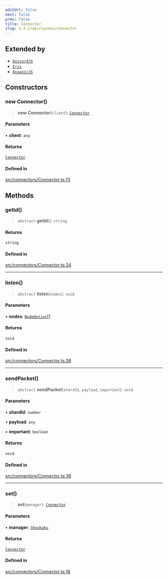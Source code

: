 ```yaml
---
editUrl: false
next: false
prev: false
title: Connector
slug: 3.4.2/apiclasses/connector
---
```


## Extended by

* [`DiscordJS`](/3.4.2/api/namespaces/connectors/classes/discordjs/)
* [`Eris`](/3.4.2/api/namespaces/connectors/classes/eris/)
* [`OceanicJS`](/3.4.2/api/namespaces/connectors/classes/oceanicjs/)

## Constructors

### new Connector()

> **new Connector**(`client`): [`Connector`](/3.4.2/api/classes/connector/)

#### Parameters

• **client**: `any`

#### Returns

[`Connector`](/3.4.2/api/classes/connector/)

#### Defined in

[src/connectors/Connector.ts:13](https://github.com/shipgirlproject/shoukaku/blob/e7d94081cabbda7327dc04e467a45fcda49c24f2/src/connectors/Connector.ts#L13)

## Methods

### getId()

> `abstract` **getId**(): `string`

#### Returns

`string`

#### Defined in

[src/connectors/Connector.ts:34](https://github.com/shipgirlproject/shoukaku/blob/e7d94081cabbda7327dc04e467a45fcda49c24f2/src/connectors/Connector.ts#L34)

***

### listen()

> `abstract` **listen**(`nodes`): `void`

#### Parameters

• **nodes**: [`NodeOption`](/3.4.2/api/interfaces/nodeoption/)\[]

#### Returns

`void`

#### Defined in

[src/connectors/Connector.ts:38](https://github.com/shipgirlproject/shoukaku/blob/e7d94081cabbda7327dc04e467a45fcda49c24f2/src/connectors/Connector.ts#L38)

***

### sendPacket()

> `abstract` **sendPacket**(`shardId`, `payload`, `important`): `void`

#### Parameters

• **shardId**: `number`

• **payload**: `any`

• **important**: `boolean`

#### Returns

`void`

#### Defined in

[src/connectors/Connector.ts:36](https://github.com/shipgirlproject/shoukaku/blob/e7d94081cabbda7327dc04e467a45fcda49c24f2/src/connectors/Connector.ts#L36)

***

### set()

> **set**(`manager`): [`Connector`](/3.4.2/api/classes/connector/)

#### Parameters

• **manager**: [`Shoukaku`](/3.4.2/api/classes/shoukaku/)

#### Returns

[`Connector`](/3.4.2/api/classes/connector/)

#### Defined in

[src/connectors/Connector.ts:18](https://github.com/shipgirlproject/shoukaku/blob/e7d94081cabbda7327dc04e467a45fcda49c24f2/src/connectors/Connector.ts#L18)
